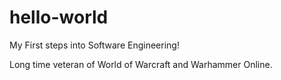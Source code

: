 # hello-world
My First steps into Software Engineering!

Long time veteran of World of Warcraft and Warhammer Online.
